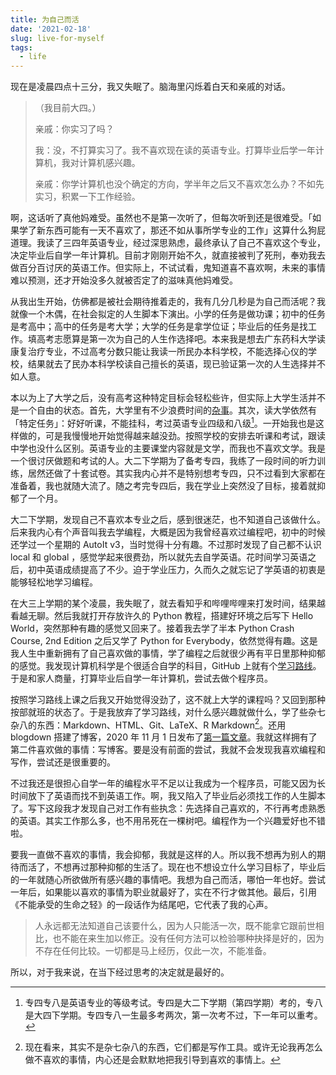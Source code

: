 ```yaml
---
title: 为自己而活
date: '2021-02-18'
slug: live-for-myself
tags:
  - life
---
```


现在是凌晨四点十三分，我又失眠了。脑海里闪烁着白天和亲戚的对话。

> （我目前大四。）
>
> 亲戚：你实习了吗？
>
> 我：没，不打算实习了。我不喜欢现在读的英语专业。打算毕业后学一年计算机，我对计算机感兴趣。
>
> 亲戚：你学计算机也没个确定的方向，学半年之后又不喜欢怎么办？不如先实习，积累一下工作经验。

啊，这话听了真他妈难受。虽然也不是第一次听了，但每次听到还是很难受。「如果学了新东西可能有一天不喜欢了，那还不如从事所学专业的工作」这算什么狗屁道理。我读了三四年英语专业，经过深思熟虑，最终承认了自己不喜欢这个专业，决定毕业后自学一年计算机。目前才刚刚开始不久，就直接被判了死刑，奉劝我去做百分百讨厌的英语工作。但实际上，不试试看，鬼知道喜不喜欢啊，未来的事情难以预测，还才开始没多久就被否定了的滋味真他妈难受。

从我出生开始，仿佛都是被社会期待推着走的，我有几分几秒是为自己而活呢？我就像一个木偶，在社会拟定的人生脚本下演出。小学的任务是做功课；初中的任务是考高中；高中的任务是考大学；大学的任务是拿学位证；毕业后的任务是找工作。填高考志愿算是第一次为自己的人生作选择吧。本来我是想去广东药科大学读康复治疗专业，不过高考分数只能让我读一所民办本科学校，不能选择心仪的学校，结果就去了民办本科学校读自己擅长的英语，现已验证第一次的人生选择并不如人意。

本以为上了大学之后，没有高考这种特定目标会轻松些许，但实际上大学生活并不是一个自由的状态。首先，大学里有不少浪费时间的[杂事](/zh-cn/post/2020/11/28/nobody-in-university/)。其次，读大学依然有「特定任务」：好好听课，不能挂科，考过英语专业四级和八级[^ji]。一开始我也是这样做的，可是我慢慢地开始觉得越来越没劲。按照学校的安排去听课和考试，跟读中学也没什么区别。英语专业的主要课堂内容就是文学，而我也不喜欢文学。我是一个很讨厌做题和考试的人。大二下学期为了备考专四，我练了一段时间的听力训练，居然还做了十套试卷。其实我内心并不是特别想考专四，只不过看到大家都在准备着，我也就随大流了。随之考完专四后，我在学业上突然没了目标，接着就抑郁了一个月。

[^ji]: 专四专八是英语专业的等级考试。专四是大二下学期（第四学期）考的，专八是大四下学期。专四专八一生最多考两次，第一次考不过，下一年可以重考。

大二下学期，发现自己不喜欢本专业之后，感到很迷茫，也不知道自己该做什么。后来我内心有个声音叫我去学编程，大概是因为我曾经喜欢过编程吧，初中的时候还学过一个星期的 AutoIt v3，当时觉得十分有趣。不过那时发现了自己都不认识 local 和 global ，感觉学起来很费劲，所以就先去自学英语。花时间学习英语之后，初中英语成绩提高了不少。迫于学业压力，久而久之就忘记了学英语的初衷是能够轻松地学习编程。

在大三上学期的某个凌晨，我失眠了，就去看知乎和哔哩哔哩来打发时间，结果越看越无聊。然后我就打开存放许久的 Python 教程，搭建好环境之后写下 Hello World，突然那种有趣的感觉又回来了。接着我去学了半本 Python Crash Course, 2nd Edition 之后又学了 Python for Everybody，依然觉得有趣。这是我人生中重新拥有了自己喜欢做的事情，学了编程之后就很少再有平日里那种抑郁的感觉。我发现计算机科学是个很适合自学的科目，GitHub 上就有个[学习路线](https://github.com/ossu/computer-science)。于是和家人商量，打算毕业后自学一年计算机，尝试去做个程序员。

按照学习路线上课之后我又开始觉得没劲了，这不就上大学的课程吗？又回到那种按部就班的状态了。于是我放弃了学习路线，对什么感兴趣就做什么，学了些杂七杂八的东西：Markdown、HTML、Git、LaTeX、R Markdown[^markdown]。还用 blogdown 搭建了博客，2020 年 11 月 1 日发布了[第一篇文章](/zh-cn/post/2020/11/01/use-fcitx5-in-rstudio-on-kubuntu20.10/)。我就这样拥有了第二件喜欢做的事情：写博客。要是没有前面的尝试，我就不会发现我喜欢编程和写作，尝试还是很重要的。

[^markdown]: 现在看来，其实不是杂七杂八的东西，它们都是写作工具。或许无论我再怎么做不喜欢的事情，内心还是会默默地把我引导到喜欢的事情上。

不过我还是很担心自学一年的编程水平不足以让我成为一个程序员，可能又因为长时间放下了英语而找不到英语工作。啊，我又陷入了毕业后必须找工作的人生脚本了。写下这段我才发现自己对工作有些执念：先选择自己喜欢的，不行再考虑熟悉的英语。其实工作那么多，也不用吊死在一棵树吧。编程作为一个兴趣爱好也不错啦。

要我一直做不喜欢的事情，我会抑郁，我就是这样的人。所以我不想再为别人的期待而活了，不想再过那种抑郁的生活了。现在也不想设立什么学习目标了，毕业后的一年就随心所欲做所有感兴趣的事情吧。我想为自己而活，哪怕一年也好。尝试一年后，如果能以喜欢的事情为职业就最好了，实在不行才做其他。最后，引用《不能承受的生命之轻》的一段话作为结尾吧，它代表了我的心声。

> 人永远都无法知道自己该要什么，因为人只能活一次，既不能拿它跟前世相比，也不能在来生加以修正。没有任何方法可以检验哪种抉择是好的，因为不存在任何比较。一切都是马上经历，仅此一次，不能准备。

所以，对于我来说，在当下经过思考的决定就是最好的。
